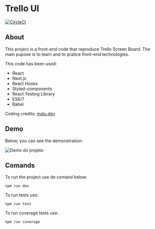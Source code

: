# Trello UI

[![CircleCI](https://circleci.com/gh/marialuisacp/trello-ui.svg?style=svg)](https://circleci.com/gh/marialuisacp/trello-ui)

## About

This project is a front-end code that reproduce Trello Screen Board. The main pupose is to learn and to pratice front-end technologies.

This code has been used:

- React
- Next.js
- React Hooks
- Styled-components
- React Testing Library
- ES6/7
- Babel

Coding credits: [malu.dev](https://malu.dev)

## Demo

Below, you can see the demonstration:

![Demo do projeto](https://raw.githubusercontent.com/marialuisacp/trello-ui/master/public/assets/trello-ui-simple-demo.png?token=ABJA7PWYLT43QFIR7BG4MY26SUK7C)

## Comands

To run the project use de comand below:

`npm run dev`

To run tests use:

`npm run test`

To run coverage tests use:

`npm run coverage`

